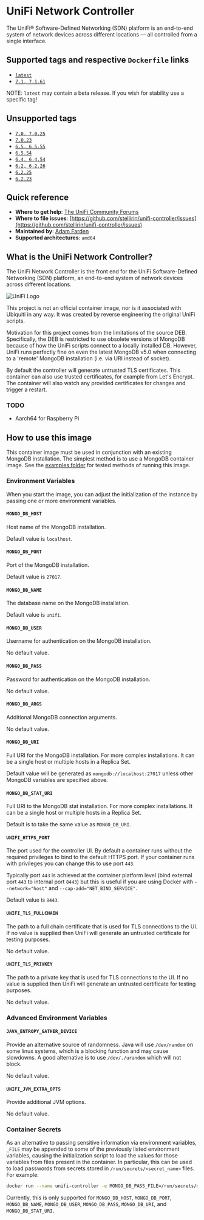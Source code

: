 # UniFi Network Controller

The UniFi® Software-Defined Networking (SDN) platform is an end-to-end system of network devices across different locations — all controlled from a single interface.

## Supported tags and respective `Dockerfile` links

- [`latest`](https://github.com/stellirin/unifi-controller/blob/main/Dockerfile)
- [`7.1, 7.1.61`](https://github.com/stellirin/unifi-controller/blob/v7.1.61/Dockerfile)

NOTE: `latest` may contain a beta release. If you wish for stability use a specific tag!

## Unsupported tags

- [`7.0, 7.0.25`](https://github.com/stellirin/unifi-controller/blob/v7.0.25/Dockerfile)
- [`7.0.23`](https://github.com/stellirin/unifi-controller/blob/v7.0.23/Dockerfile)
- [`6.5, 6.5.55`](https://github.com/stellirin/unifi-controller/blob/v6.5.55/Dockerfile)
- [`6.5.54`](https://github.com/stellirin/unifi-controller/blob/v6.5.54/Dockerfile)
- [`6.4, 6.4.54`](https://github.com/stellirin/unifi-controller/blob/v6.4.54/Dockerfile)
- [`6.2, 6.2.26`](https://github.com/stellirin/unifi-controller/blob/v6.2.26/Dockerfile)
- [`6.2.25`](https://github.com/stellirin/unifi-controller/blob/v6.2.25/Dockerfile)
- [`6.2.23`](https://github.com/stellirin/unifi-controller/blob/v6.2.23/Dockerfile)

## Quick reference

- **Where to get help**: [The UniFi Community Forums](https://community.ui.com/)
- **Where to file issues**: [https://github.com/stellirin/unifi-controller/issues](https://github.com/stellirin/unifi-controller/issues)
- **Maintained by**: [Adam Farden](https://github.com/stellirin/unifi-controller)
- **Supported architectures**: `amd64`

## What is the UniFi Network Controller?

The UniFi Network Controller is the front end for the UniFi Software-Defined Networking (SDN) platform, an end-to-end system of network devices across different locations.

![UniFi Logo](https://upload.wikimedia.org/wikipedia/en/9/93/Ubiquiti_Networks_2016.svg)

This project is not an official container image, nor is it associated with Ubiquiti in any way. It was created by reverse engineering the original UniFi scripts.

Motivation for this project comes from the limitations of the source DEB. Specifically, the DEB is restricted to use obsolete versions of MongoDB because of how the UniFi scripts connect to a locally installed DB. However, UniFi runs perfectly fine on even the latest MongoDB v5.0 when connecting to a 'remote' MongoDB installation (i.e. via URI instead of socket).

By default the controller will generate untrusted TLS certificates. This container can also use trusted certificates, for example from Let's Encrypt. The container will also watch any provided certificates for changes and trigger a restart.

### **TODO**

- Aarch64 for Raspberry Pi

## How to use this image

This container image must be used in conjunction with an existing MongoDB installation. The simplest method is to use a MongoDB container image. See the [examples folder](https://github.com/stellirin/unifi-controller/tree/main/examples) for tested methods of running this image.

### Environment Variables

When you start the image, you can adjust the initialization of the instance by passing one or more environment variables.

#### `MONGO_DB_HOST`

Host name of the MongoDB installation.

Default value is `localhost`.

#### `MONGO_DB_PORT`

Port of the MongoDB installation.

Default value is `27017`.

#### `MONGO_DB_NAME`

The database name on the MongoDB installation.

Default value is `unifi`.

#### `MONGO_DB_USER`

Username for authentication on the MongoDB installation.

No default value.

#### `MONGO_DB_PASS`

Password for authentication on the MongoDB installation.

No default value.

#### `MONGO_DB_ARGS`

Additional MongoDB connection arguments.

No default value.

#### `MONGO_DB_URI`

Full URI for the MongoDB installation. For more complex installations. It can be a single host or multiple hosts in a Replica Set.

Default value will be generated as `mongodb://localhost:27017` unless other MongoDB variables are specified above.

#### `MONGO_DB_STAT_URI`

Full URI to the MongoDB stat installation. For more complex installations. It can be a single host or multiple hosts in a Replica Set.

Default is to take the same value as `MONGO_DB_URI`.

#### `UNIFI_HTTPS_PORT`

The port used for the controller UI. By default a container runs without the required privileges to bind to the default HTTPS port. If your container runs with privileges you can change this to use port `443`.

Typically port `443` is achieved at the container platform level (bind external port `443` to internal port `8443`) but this is useful if you are using Docker with `--network="host"` and `--cap-add="NET_BIND_SERVICE"`.

Default value is `8443`.

#### `UNIFI_TLS_FULLCHAIN`

The path to a full chain certificate that is used for TLS connections to the UI. If no value is supplied then UniFi will generate an untrusted certificate for testing purposes.

No default value.

#### `UNIFI_TLS_PRIVKEY`

The path to a private key that is used for TLS connections to the UI. If no value is supplied then UniFi will generate an untrusted certificate for testing purposes.

No default value.

### Advanced Environment Variables

#### `JAVA_ENTROPY_GATHER_DEVICE`

Provide an alternative source of randomness. Java will use `/dev/random` on some linux systems, which is a blocking function and may cause slowdowns. A good alternative is to use `/dev/./urandom` which will not block.

No default value.

#### `UNIFI_JVM_EXTRA_OPTS`

Provide additional JVM options.

No default value.

### Container Secrets

As an alternative to passing sensitive information via environment variables, `_FILE` may be appended to some of the previously listed environment variables, causing the initialization script to load the values for those variables from files present in the container. In particular, this can be used to load passwords from secrets stored in `/run/secrets/<secret_name>` files. For example:

```sh
docker run --name unifi-controller -e MONGO_DB_PASS_FILE=/run/secrets/mongo-db-password -d stellirin/unifi-controller:latest
```

Currently, this is only supported for `MONGO_DB_HOST`, `MONGO_DB_PORT`, `MONGO_DB_NAME`, `MONGO_DB_USER`, `MONGO_DB_PASS`, `MONGO_DB_URI`, and `MONGO_DB_STAT_URI`.
